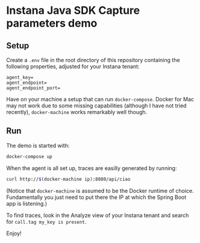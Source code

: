 # Instana Java SDK Capture parameters demo

## Setup

Create a `.env` file in the root directory of this repository containing the following properties, adjusted for your Instana tenant:

```properties
agent_key=
agent_endpoint=
agent_endpoint_port=
```

Have on your machine a setup that can run `docker-compose`.
Docker for Mac may not work due to some missing capabilities (although I have not tried recently), `docker-machine` works remarkably well though.

## Run

The demo is started with:

```bash
docker-compose up
```

When the agent is all set up, traces are easilly generated by running:

```bash
curl http://$(docker-machine ip):8080/api/ciao
```

(Notice that `docker-machine` is assumed to be the Docker runtime of choice. Fundamentally you just need to put there the IP at which the Spring Boot app is listening.)

To find traces, look in the Analyze view of your Instana tenant and search for `call.tag my_key is present`.

Enjoy!